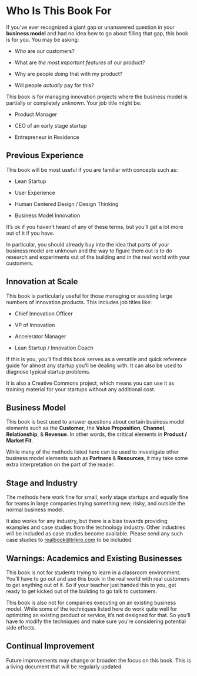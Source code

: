# Who Is This Book For

If you’ve ever recognized a giant gap or unanswered question in your **business model** and had no idea how to go about filling that gap, this book is for you. You may be asking:

* _Who_ are our customers?

* What are _the most important features_ of our product?

* Why are people _doing_ that with my product?

* Will people _actually_ pay for this?

This book is for managing innovation projects where the business model is partially or completely unknown. Your job title might be:

* Product Manager

* CEO of an early stage startup

* Entrepreneur in Residence

## Previous Experience

This book will be most useful if you are familiar with concepts such as:

* Lean Startup

* User Experience

* Human Centered Design / Design Thinking

* Business Model Innovation

It’s ok if you haven’t heard of any of these terms, but you’ll get a lot more out of it if you have.

In particular, you should already buy into the idea that parts of your business model are unknown and the way to figure them out is to do research and experiments out of the building and in the real world with your customers.

## Innovation at Scale

This book is particularly useful for those managing or assisting large numbers of innovation products. This includes job titles like:

* Chief Innovation Officer

* VP of Innovation

* Accelerator Manager

* Lean Startup / Innovation Coach

If this is you, you’ll find this book serves as a versatile and quick reference guide for almost any startup you’ll be dealing with. It can also be used to diagnose typical startup problems.

It is also a Creative Commons project, which means you can use it as training material for your startups without any additional cost.

## Business Model

This book is best used to answer questions about certain business model elements such as the **Customer**, the **Value Proposition**, **Channel**, **Relationship**, & **Revenue**. In other words, the critical elements in **Product / Market Fit**.

While many of the methods listed here can be used to investigate other business model elements such as **Partners** & **Resources**, it may take some extra interpretation on the part of the reader.

## Stage and Industry

The methods here work fine for small, early stage startups and equally fine for teams in large companies trying something new, risky, and outside the normal business model.

It also works for any industry, but there is a bias towards providing examples and case studies from the technology industry. Other industries will be included as case studies become available. Please send any such case studies to [realbook@trikro.com](mailto:realbook@trikro.com) to be included.

## Warnings: Academics and Existing Businesses

This book is not for students trying to learn in a classroom environment. You’ll have to go out and use this book in the real world with real customers to get anything out of it. So if your teacher just handed this to you, get ready to get kicked out of the building to go talk to customers.

This book is also not for companies executing on an existing business model. While some of the techniques listed here do work quite well for optimizing an existing product or service, it’s not designed for that. So you’ll have to modify the techniques and make sure you’re considering potential side effects.

## Continual Improvement

Future improvements may change or broaden the focus on this book. This is a living document that will be regularly updated.

  


